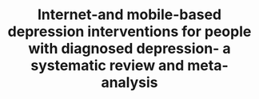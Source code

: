 --- 
abstract: '' 
authors: 
 - K Josephine
 -  L Josefine
 -  D Philipp
 -  E David
 -  B Harald
doi: '' 
featured: false 
publication: '*Journal of affective disorders*, 75' 
publication_short: '' 
publishDate: '2017-01-01' 
title: 'Internet-and mobile-based depression interventions for people with diagnosed depression- a systematic review and meta-analysis' 
url_code: '' 
url_dataset: '' 
url_pdf: '' 
url_poster: '' 
url_project: '' 
url_slides: '' 
url_source: '' 
url_video: '' 
---
